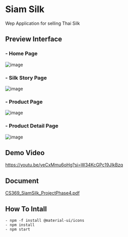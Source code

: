 # Siam Silk
Wep Application for selling Thai Silk

## Preview Interface
### - Home Page
![image](https://github.com/FahsaiPS/siamsilk-front/assets/115086617/771e78d3-bb75-46fb-afc8-08c742ef78a2)

### - Silk Story Page
![image](https://github.com/FahsaiPS/siamsilk-front/assets/115086617/abb88c32-25b4-4ddc-a9be-4167fe8ce35f)

### - Product Page
![image](https://github.com/FahsaiPS/siamsilk-front/assets/115086617/021338ab-875b-4235-929f-af2430c6f01f)

### - Product Detail Page
![image](https://github.com/FahsaiPS/siamsilk-front/assets/115086617/04e6d7ee-6316-4e0e-abd8-64ab08b85285)


## Demo Video
https://youtu.be/yeCxMmu6oHg?si=W34KcGPc19JlkBzq

## Document
[CS369_SiamSilk_ProjectPhase4.pdf](https://github.com/FahsaiPS/siamsilk-front/files/13772225/CS369_SiamSilk_ProjectPhase4.pdf)

## How To Intall
    - npm -f install @material-ui/icons
    - npm install
    - npm start
